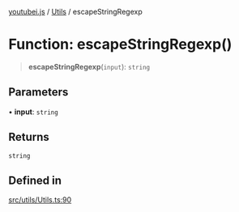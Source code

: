 [youtubei.js](../../../README.md) / [Utils](../README.md) / escapeStringRegexp

# Function: escapeStringRegexp()

> **escapeStringRegexp**(`input`): `string`

## Parameters

• **input**: `string`

## Returns

`string`

## Defined in

[src/utils/Utils.ts:90](https://github.com/LuanRT/YouTube.js/blob/af92984523f90200a18314b94478a2697c9deab0/src/utils/Utils.ts#L90)
